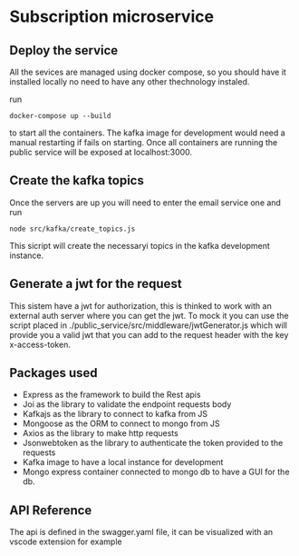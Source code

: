 # Subscription microservice
## Deploy the service
All the sevices are managed using docker compose, so you should have it installed locally no need to have any other thechnology instaled.

run
```
docker-compose up --build
```
to start all the containers. The kafka image for development would need a manual restarting if fails on starting.
Once all containers are running the public service will be exposed at localhost:3000.

## Create the kafka topics
Once the servers are up you will need to enter the email service one and run
```
node src/kafka/create_topics.js
```
This sicript will create the necessaryi topics in the kafka development instance.

## Generate a jwt for the request
This sistem have a jwt for authorization, this is thinked to work with an external auth server where you can get the jwt.
To mock it you can use the script placed in ./public_service/src/middleware/jwtGenerator.js which will provide you a valid jwt
that you can add to the request header with the key x-access-token.

## Packages used
- Express as the framework to build the Rest apis
- Joi as the library to validate the endpoint requests body
- Kafkajs as the library to connect to kafka from JS
- Mongoose as the ORM to connect to mongo from JS
- Axios as the library to make http requests
- Jsonwebtoken as the library to authenticate the token provided to the requests
- Kafka image to have a local instance for development
- Mongo express container connected to mongo db to have a GUI for the db.

## API Reference
The api is defined in the swagger.yaml file, it can be visualized with an vscode extension for example